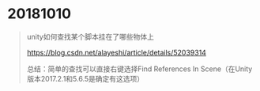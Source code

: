 # 20181010

> unity如何查找某个脚本挂在了哪些物体上
>
> https://blog.csdn.net/alayeshi/article/details/52039314
>
> 总结：简单的查找可以直接右键选择Find References In Scene（在Unity版本2017.2.1和5.6.5是确定有这选项）